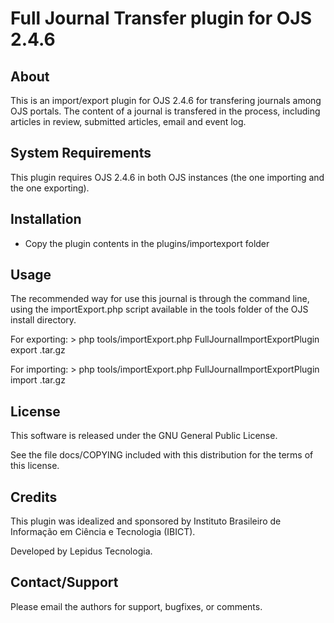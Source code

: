Full Journal Transfer plugin for OJS 2.4.6
=======

About
-----
This is an import/export plugin for OJS 2.4.6 for transfering journals among OJS portals. The content of a journal is transfered in the process, including articles in review, submitted articles, email and event log.

System Requirements
-------------------
This plugin requires OJS 2.4.6 in both OJS instances (the one importing and the one exporting). 

Installation
------------
- Copy the plugin contents in the plugins/importexport folder

Usage
------------
The recommended way for use this journal is through the command line, using the importExport.php script available in the tools folder of the OJS install directory.

For exporting:
    > php tools/importExport.php FullJournalImportExportPlugin export <filename>.tar.gz <journalPath>

For importing:
    > php tools/importExport.php FullJournalImportExportPlugin import <filename>.tar.gz

License
-------
This software is released under the GNU General Public License.

See the file docs/COPYING included with this distribution for the terms of this license.

Credits
--------
This plugin was idealized and sponsored by Instituto Brasileiro de Informação em Ciência e Tecnologia (IBICT).

Developed by Lepidus Tecnologia.

Contact/Support
---------------
Please email the authors for support, bugfixes, or comments.
